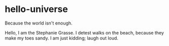 # hello-universe
Because the world isn't enough.

Hello,
I am the Stephanie Grasse. I detest walks on the beach, because they make my toes sandy. I am just kidding; laugh out loud.
